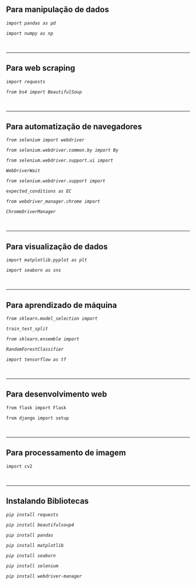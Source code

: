 ## Para manipulação de dados ## 
*``import pandas as pd``*

*``import numpy as np``*

<br>

---

## Para web scraping ##
*``import requests``*

*``from bs4 import BeautifulSoup``*

<br>

---

## Para automatização de navegadores ##
*``from selenium import webdriver``*

*``from selenium.webdriver.common.by import By``*

*``from selenium.webdriver.support.ui import ``*

*``WebDriverWait``*

*``from selenium.webdriver.support import ``*

*``expected_conditions as EC``*

*``from webdriver_manager.chrome import ``*

*``ChromeDriverManager``*


<br>

---

## Para visualização de dados ##
*``import matplotlib.pyplot as plt``*

*``import seaborn as sns``*

<br>

---

## Para aprendizado de máquina ##
*``from sklearn.model_selection import ``*

*``train_test_split``*

*``from sklearn.ensemble import ``*

*``RandomForestClassifier``*

*``import tensorflow as tf``*


<br>

---

## Para desenvolvimento web ##
``from flask import Flask``

``from django import setup``

<br>

---

## Para processamento de imagem ##
``import cv2``

<br>

---

## Instalando Bibliotecas ##


*`pip install requests`*

*`pip install beautifulsoup4`*

*`pip install pandas`*

*`pip install matplotlib`*

*`pip install seaborn`*

*`pip install selenium`*

*`pip install webdriver-manager`*


